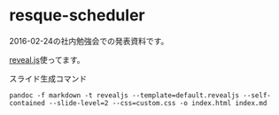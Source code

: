 # resque-scheduler

2016-02-24の社内勉強会での発表資料です。

[reveal.js](https://github.com/hakimel/reveal.js/)使ってます。

スライド生成コマンド

```
pandoc -f markdown -t revealjs --template=default.revealjs --self-contained --slide-level=2 --css=custom.css -o index.html index.md
```
